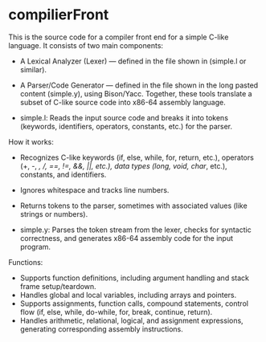 # compilierFront
This is the source code for a compiler front end for a simple C-like language. It consists of two main components:
- A Lexical Analyzer (Lexer) — defined in the file shown in  (simple.l or similar).
- A Parser/Code Generator — defined in the file shown in the long pasted content (simple.y), using Bison/Yacc.
Together, these tools translate a subset of C-like source code into x86-64 assembly language.

- simple.l: Reads the input source code and breaks it into tokens (keywords, identifiers, operators, constants, etc.) for the parser.

How it works:
- Recognizes C-like keywords (if, else, while, for, return, etc.), operators (+, -, *, /, ==, !=, &&, ||, etc.), data types (long, void, char*, etc.), constants, and identifiers.
- Ignores whitespace and tracks line numbers.
- Returns tokens to the parser, sometimes with associated values (like strings or numbers).

- simple.y: Parses the token stream from the lexer, checks for syntactic correctness, and generates x86-64 assembly code for the input program.
  
Functions: 
- Supports function definitions, including argument handling and stack frame setup/teardown.
- Handles global and local variables, including arrays and pointers.
- Supports assignments, function calls, compound statements, control flow (if, else, while, do-while, for, break, continue, return).
- Handles arithmetic, relational, logical, and assignment expressions, generating corresponding assembly instructions.


